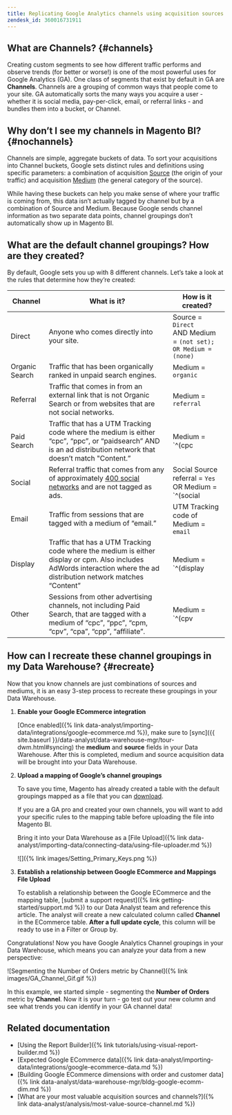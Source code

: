 ```yaml
---
title: Replicating Google Analytics channels using acquisition sources
zendesk_id: 360016731911
---
```


## What are Channels? {#channels}

Creating custom segments to see how different traffic performs and observe trends (for better or worse!) is one of the most powerful uses for Google Analytics (GA). One class of segments that exist by default in GA are **Channels**. Channels are a grouping of common ways that people come to your site. GA automatically sorts the many ways you acquire a user - whether it is social media, pay-per-click, email, or referral links - and bundles them into a bucket, or Channel.

## Why don’t I see my channels in Magento BI? {#nochannels}

Channels are simple, aggregate buckets of data. To sort your acquisitions into Channel buckets, Google sets distinct rules and definitions using specific parameters: a combination of acquisition [Source](https://support.google.com/analytics/answer/1033173?hl=en) (the origin of your traffic) and acquisition [Medium](https://support.google.com/analytics/answer/6099206?hl=en) (the general category of the source).

While having these buckets can help you make sense of where your traffic is coming from, this data isn’t actually tagged by channel but by a combination of Source and Medium. Because Google sends channel information as two separate data points, channel groupings don’t automatically show up in Magento BI.

## What are the default channel groupings? How are they created?

By default, Google sets you up with 8 different channels. Let’s take a look at the rules that determine how they’re created:

| Channel | What is it? | How is it created? |
|---|---|---|
| Direct | Anyone who comes directly into your site. | Source = `Direct`<br>AND Medium = `(not set); OR Medium = (none)` |
| Organic Search | Traffic that has been organically ranked in unpaid search engines. | Medium = `organic` |
| Referral | Traffic that comes in from an external link that is not Organic Search or from websites that are not social networks. | Medium = `referral`|
| Paid Search | Traffic that has a UTM Tracking code where the medium is either “cpc”, “ppc”, or “paidsearch” AND is an ad distribution network that doesn’t match "Content.”| Medium = `^(cpc|ppc|paidsearch)$`<br>AND Ad Distribution Network ≠ `Content` |
| Social | Referral traffic that comes from any of approximately [400 social networks](https://www.annielytics.com/blog/analytics/sites-google-analytics-includes-in-social-reports/) and are not tagged as ads. | Social Source referral = `Yes`<br>OR Medium = `^(social|social-network|social-media|sm|social network|social media)$`|
| Email | Traffic from sessions that are tagged with a medium of “email.” | UTM Tracking code of Medium = `email` |
| Display | Traffic that has a UTM Tracking code where the medium is either display or cpm. Also includes AdWords interaction where the ad distribution network matches “Content”                                 | Medium = `^(display|cpm|banner)$`<br>OR Ad Distribution Network = `Content`<br>AND Ad Format ≠ `Text` |
| Other | Sessions from other advertising channels, not including Paid Search, that are tagged with a medium of “cpc”, “ppc”, “cpm, “cpv”, “cpa”, “cpp”, “affiliate”.| Medium = `^(cpv|cpa|cpp|content-text)$`|

## How can I recreate these channel groupings in my Data Warehouse? {#recreate}

Now that you know channels are just combinations of sources and mediums, it is an easy 3-step process to recreate these groupings in your Data Warehouse.

1. **Enable your Google ECommerce integration**

   [Once enabled]({% link data-analyst/importing-data/integrations/google-ecommerce.md %}), make sure to [sync]({{ site.baseurl }}/data-analyst/data-warehouse-mgr/tour-dwm.html#syncing) the **medium** and **source** fields in your Data Warehouse. After this is completed, medium and source acquisition data will be brought into your Data Warehouse.

1. **Upload a mapping of Google’s channel groupings**

   To save you time, Magento has already created a table with the default groupings mapped as a file that you can [download](http://docs.magento.com/downloads/mbi/ga_channel_mapping.csv).

   If you are a GA pro and created your own channels, you will want to add your specific rules to the mapping table before uploading the file into Magento BI.

   Bring it into your Data Warehouse as a [File Upload]({% link data-analyst/importing-data/connecting-data/using-file-uploader.md %})

   ![]({% link images/Setting_Primary_Keys.png %})

1. **Establish a relationship between Google ECommerce and Mappings File Upload**

   To establish a relationship between the Google ECommerce and the mapping table, [submit a support request]({% link getting-started/support.md %}) to our Data Analyst team and reference this article. The analyst will create a new calculated column called **Channel** in the ECommerce table. **After a full update cycle**, this column will be ready to use in a Filter or Group by.

Congratulations! Now you have Google Analytics Channel groupings in your Data Warehouse, which means you can analyze your data from a new perspective:

![Segmenting the Number of Orders metric by Channel]({% link images/GA_Channel_Gif.gif %})

In this example, we started simple - segmenting the **Number of Orders** metric by **Channel**. Now it is your turn - go test out your new column and see what trends you can identify in your GA channel data!

## Related documentation

* [Using the Report Builder]({% link tutorials/using-visual-report-builder.md %})
* [Expected Google ECommerce data]({% link data-analyst/importing-data/integrations/google-ecommerce-data.md %})
* [Building Google ECommerce dimensions with order and customer data]({% link data-analyst/data-warehouse-mgr/bldg-google-ecomm-dim.md %})
* [What are your most valuable acquisition sources and channels?]({% link data-analyst/analysis/most-value-source-channel.md %})
